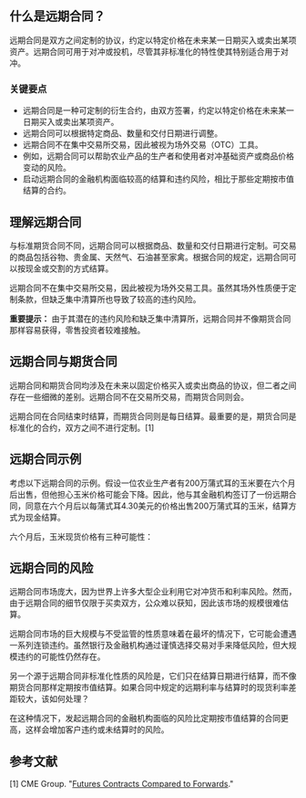 ## 什么是远期合同？

远期合同是双方之间定制的协议，约定以特定价格在未来某一日期买入或卖出某项资产。远期合同可用于对冲或投机，尽管其非标准化的特性使其特别适合用于对冲。

### 关键要点

- 远期合同是一种可定制的衍生合约，由双方签署，约定以特定价格在未来某一日期买入或卖出某项资产。
- 远期合同可以根据特定商品、数量和交付日期进行调整。
- 远期合同不在集中交易所交易，因此被视为场外交易（OTC）工具。
- 例如，远期合同可以帮助农业产品的生产者和使用者对冲基础资产或商品价格变动的风险。
- 启动远期合同的金融机构面临较高的结算和违约风险，相比于那些定期按市值结算的合约。

## 理解远期合同

与标准期货合同不同，远期合同可以根据商品、数量和交付日期进行定制。可交易的商品包括谷物、贵金属、天然气、石油甚至家禽。根据合同的规定，远期合同可以按现金或交割的方式结算。

远期合同不在集中交易所交易，因此被视为场外交易工具。虽然其场外性质便于定制条款，但缺乏集中清算所也导致了较高的违约风险。

**重要提示：** 由于其潜在的违约风险和缺乏集中清算所，远期合同并不像期货合同那样容易获得，零售投资者较难接触。

## 远期合同与期货合同

远期合同和期货合同均涉及在未来以固定价格买入或卖出商品的协议，但二者之间存在一些细微的差别。远期合同不在交易所交易，而期货合同则会。

远期合同在合同结束时结算，而期货合同则是每日结算。最重要的是，期货合同是标准化的合约，双方之间不进行定制。[1]

## 远期合同示例

考虑以下远期合同的示例。假设一位农业生产者有200万蒲式耳的玉米要在六个月后出售，但他担心玉米价格可能会下降。因此，他与其金融机构签订了一份远期合同，同意在六个月后以每蒲式耳4.30美元的价格出售200万蒲式耳的玉米，结算方式为现金结算。

六个月后，玉米现货价格有三种可能性：

## 远期合同的风险

远期合同市场庞大，因为世界上许多大型企业利用它对冲货币和利率风险。然而，由于远期合同的细节仅限于买卖双方，公众难以获知，因此该市场的规模很难估算。

远期合同市场的巨大规模与不受监管的性质意味着在最坏的情况下，它可能会遭遇一系列连锁违约。虽然银行及金融机构通过谨慎选择交易对手来降低风险，但大规模违约的可能性仍然存在。

另一个源于远期合同非标准化性质的风险是，它们只在结算日期进行结算，而不像期货合同那样定期按市值结算。如果合同中规定的远期利率与结算时的现货利率差距较大，该如何处理？

在这种情况下，发起远期合同的金融机构面临的风险比定期按市值结算的合同更高，这样会增加客户违约或未结算时的风险。

## 参考文献

[1] CME Group. "[Futures Contracts Compared to Forwards](https://www.cmegroup.com/education/courses/introduction-to-futures/futures-contracts-compared-to-forwards.html)."
